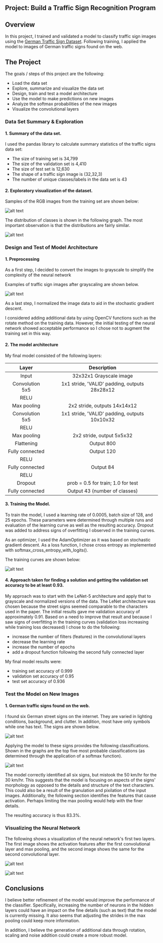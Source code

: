 ## Project: Build a Traffic Sign Recognition Program

Overview
---
In this project, I trained and validated a model to classify traffic sign images using the [German Traffic Sign Dataset](http://benchmark.ini.rub.de/?section=gtsrb&subsection=dataset). Following training, I applied the model to images of German traffic signs found on the web.

The Project
---
The goals / steps of this project are the following:
* Load the data set
* Explore, summarize and visualize the data set
* Design, train and test a model architecture
* Use the model to make predictions on new images
* Analyze the softmax probabilities of the new images
* Visualize the convolutional layers

[//]: # (Image References)

[image1]: ./examples/visualization.png "Visualization"
[image2]: ./examples/distribution.png "Distribution of Classes"
[image3]: ./examples/grayscale.png "Grayscale images"
[image4]: ./examples/training_curves.png "Training Curves"
[image5]: ./examples/webSigns.png "Signs from the web"
[image6]: ./examples/classifications.png "Classifications"
[image7]: ./examples/conv1.png "Convolution layer 1"
[image8]: ./examples/conv2.png "Convolution layer 2"

### Data Set Summary & Exploration

#### 1. Summary of the data set.

I used the pandas library to calculate summary statistics of the traffic
signs data set:

* The size of training set is 34,799
* The size of the validation set is 4,410
* The size of test set is 12,630
* The shape of a traffic sign image is (32,32,3)
* The number of unique classes/labels in the data set is 43

#### 2. Exploratory visualization of the dataset.

Samples of the RGB images from the training set are shown below:

![alt text][image1]

The distribution of classes is shown in the following graph. The most important observation is that the distributions are fairly similar.

![alt text][image2]

### Design and Test of Model Architecture

#### 1. Preprocessing

As a first step, I decided to convert the images to grayscale to simplify the complexity of the neural network

Examples of traffic sign images after grayscaling are shown below.

![alt text][image3]

As a last step, I normalized the image data to aid in the stochastic gradient descent.

I considered adding additional data by  using OpenCV functions such as the rotate method on the training data. However, the initial testing of the neural network showed acceptable performance so I chose not to augment the training set in this way.

#### 2. The model architecture 

My final model consisted of the following layers:

| Layer                 |     Description                               | 
|:---------------------:|:---------------------------------------------:| 
| Input                 | 32x32x1 Grayscale image                       | 
| Convolution 5x5       | 1x1 stride, 'VALID' padding, outputs 28x28x12 |
| RELU                  |                                               |
| Max pooling           | 2x2 stride,  outputs 14x14x12                 |
| Convolution 5x5       | 1x1 stride, 'VALID' padding, outputs 10x10x32 |
| RELU                  |                                               |
| Max pooling           | 2x2 stride, output 5x5x32                     |
| Flattening            | Output 800                                    |
| Fully connected       | Output 120                                    |
| RELU                  |                                               |
| Fully connected       | Output 84                                     |
| RELU                  |                                               |
| Dropout               | prob = 0.5 for train; 1.0 for test            |
| Fully connected       | Output 43 (number of classes)                 |

#### 3. Training the Model.

To train the model, I used a learning rate of 0.0005, batch size of 128, and 25 epochs. These parameters were determined through multiple runs and evaluation of the learning curve as well as the resulting accuracy. Dropout was added to address signs of overfitting I observed in the training curves. 

As an optimizer, I used the AdamOptimizer as it was based on stochastic gradient descent. As a loss function, I chose cross entropy as implemented with softmax_cross_entropy_with_logits().

The training curves are shown below:

![alt text][image4]

#### 4. Approach taken for finding a solution and getting the validation set accuracy to be at least 0.93. 

My approach was to start with the LeNet-5 architecture and apply that to grayscale and normalized versions of the data. The LeNet architecture was chosen because the street signs seemed comparable to the characters used in the paper. The initial results gave me validation accuracy of approximately 0.91. Based on a need to improve that result and because I saw signs of overfitting in the training curves (validation loss increasing while training loss decreased) I chose to do the following:
* increase the number of filters (features) in the convolutional layers
* decrease the learning rate
* increase the number of epochs
* add a dropout function following the second fully connected layer

My final model results were:
* training set accuracy of 0.999
* validation set accuracy of 0.95 
* test set accuracy of 0.936

### Test the Model on New Images

#### 1. German traffic signs found on the web.

I found six German street signs on the internet. They are varied in lighting conditions, background, and clutter. In addition, most have only symbols while one has text. The signs are shown below.

![alt text][image5]

Applying the model to these signs provides the following classifications. Shown in the graphs are the top five most probable classifications (as determined through the application of a softmax function). 

![alt text][image6]

The model correctly identified all six signs, but mistook the 50 km/hr for the 30 km/hr.  This suggests that the model is focusing on aspects of the signs' morphology as opposed to the details and structure of the text characters. This could also be a result of the granulation and pixilation of the input images. Additionally, the following section identifies the features that cause activation. Perhaps limiting the max pooling would help with the finer details. 

The resulting accuracy is thus 83.3%.

### Visualizing the Neural Network 

The following shows a visualization of the neural network's first two layers. The first image shows the activation features after the first convolutional layer and max pooling, and the second image shows the same for the second convolutional layer.

![alt text][image7]

![alt text][image8]

## Conclusions

I believe better refinement of the model would improve the performance of the classifier. Specifically, increasing the number of neurons in the hidden layers could have an impact on the fine details (such as text) that the model is currently missing. It also seems  that adjusting the strides in the max pooling could keep more information.

In addition, I believe the generation of additional data through rotation, scaling and noise addition could create a more robust model.